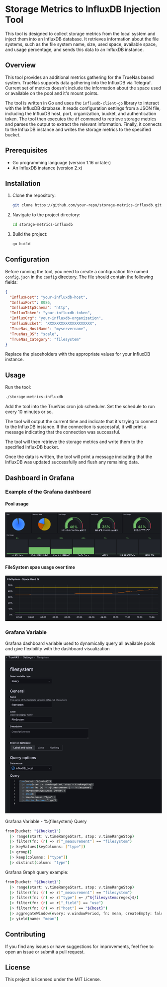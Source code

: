 # Storage Metrics to InfluxDB Injection Tool

This tool is designed to collect storage metrics from the local system and inject them into an InfluxDB database. It retrieves information about the file systems, such as the file system name, size, used space, available space, and usage percentage, and sends this data to an InfluxDB instance.

## Overview

This tool provides an additional metrics gathering for the TrueNas based system. TrueNas supports data gathering into the InfluxDB via Telegraf. Current set of metrics doesn't include the information about the space used or available on the pool and it's mount points.

The tool is written in Go and uses the `influxdb-client-go` library to interact with the InfluxDB database. It reads configuration settings from a JSON file, including the InfluxDB host, port, organization, bucket, and authentication token. The tool then executes the `df` command to retrieve storage metrics and parses the output to extract the relevant information. Finally, it connects to the InfluxDB instance and writes the storage metrics to the specified bucket.

## Prerequisites

- Go programming language (version 1.16 or later)
- An InfluxDB instance (version 2.x)

## Installation

1. Clone the repository:

   ```bash
   git clone https://github.com/your-repo/storage-metrics-influxdb.git
   ```

2. Navigate to the project directory:

   ```bash
   cd storage-metrics-influxdb
   ```

3. Build the project:

   ```bash
   go build
   ```

## Configuration

Before running the tool, you need to create a configuration file named `config.json` in the `config` directory. The file should contain the following fields:

```json
{
  "InfluxHost": "your-influxdb-host",
  "InfluxPort": 8086,
  "InfluxHttpSchema": "http",
  "InfluxToken": "your-influxdb-token",
  "InfluxOrg": "your-influxdb-organization",
  "InfluxBucket": "XXXXXXXXXXXXXXXXXXXX",
  "TrueNas_HostName": "myservername",
  "TrueNas_OS": "scale",
  "TrueNas_Category": "filesystem"
}
```

Replace the placeholders with the appropriate values for your InfluxDB instance.

## Usage

Run the tool:

```bash
./storage-metrics-influxdb
```

Add the tool into the TrueNas cron job scheduler. Set the schedule to run every 10 minutes or so. 

The tool will output the current time and indicate that it's trying to connect to the InfluxDB instance. If the connection is successful, it will print a message indicating that the connection was successful.

The tool will then retrieve the storage metrics and write them to the specified InfluxDB bucket.

Once the data is written, the tool will print a message indicating that the InfluxDB was updated successfully and flush any remaining data.

## Dashboard in Grafana

### Example of the Grafana dashboard

#### Pool usage

![Pool Usage](static/pool_space_usage.png)

#### FileSystem spae usage over time

![Filesystem Usage](static/filesystem_space_used_percent.png)


### Grafana Variable

Grafana dashboard variable used to dynamically query all available pools and give flexibility with the dashboard visualization

![Grafana Variable](static/grafana_variable.png)

Grafana Variable - %{filesystem} Query
```bash
from(bucket: "${bucket}")
  |> range(start: v.timeRangeStart, stop: v.timeRangeStop)
  |> filter(fn: (r) => r["_measurement"] == "filesystem")
  |> keyValues(keyColumns: ["type"])
  |> group()
  |> keep(columns: ["type"])
  |> distinct(column: "type")
```

Grafana Graph query example:
```bash
from(bucket: "${bucket}")
  |> range(start: v.timeRangeStart, stop: v.timeRangeStop)
  |> filter(fn: (r) => r["_measurement"] == "filesystem")
  |> filter(fn: (r) => r["type"] =~ /^${filesystem:regex}$/)
  |> filter(fn: (r) => r["_field"] == "use")
  |> filter(fn: (r) => r["host"] == "${host}")
  |> aggregateWindow(every: v.windowPeriod, fn: mean, createEmpty: false)
  |> yield(name: "mean")
```

## Contributing

If you find any issues or have suggestions for improvements, feel free to open an issue or submit a pull request.

## License

This project is licensed under the MIT License.
